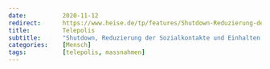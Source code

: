 ```yaml
---
date:          2020-11-12
redirect:      https://www.heise.de/tp/features/Shutdown-Reduzierung-der-Sozialkontakte-und-Einhalten-der-sozialen-Distanz-4954334.html
title:         Telepolis
subtitle:      "Shutdown, Reduzierung der Sozialkontakte und Einhalten der sozialen Distanz"
categories:    [Mensch]
tags:          [telepolis, massnahmen]
---
```

